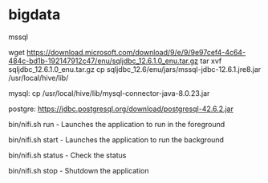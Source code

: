 # bigdata

mssql

wget https://download.microsoft.com/download/9/e/9/9e97cef4-4c64-484c-bd1b-192147912c47/enu/sqljdbc_12.6.1.0_enu.tar.gz
tar xvf sqljdbc_12.6.1.0_enu.tar.gz
cp sqljdbc_12.6/enu/jars/mssql-jdbc-12.6.1.jre8.jar /usr/local/hive/lib/

mysql:
cp /usr/local/hive/lib/mysql-connector-java-8.0.23.jar 

postgre:
https://jdbc.postgresql.org/download/postgresql-42.6.2.jar


bin/nifi.sh run - Launches the application to run in the foreground

bin/nifi.sh start - Launches the application to run the background

bin/nifi.sh status - Check the status

bin/nifi.sh stop - Shutdown the application